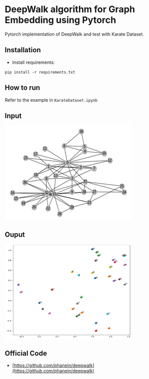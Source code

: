 # DeepWalk algorithm for Graph Embedding using Pytorch
Pytorch implementation of DeepWalk and test with Karate Dataset.

## Installation

* Install requirements:
```
pip install -r requirements.txt
```

## How to run

Refer to the example in `KarateDataset.ipynb`

## Input
<img src="input.png" width="400" height="300">

## Ouput
<img src="output.png" width="400" height="300">

## Official Code

  * [https://github.com/phanein/deepwalk](https://github.com/phanein/deepwalk)
